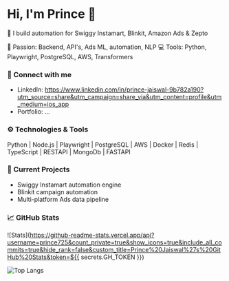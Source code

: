 # Hi, I'm Prince 👋

🌱 I build automation for Swiggy Instamart, Blinkit, Amazon Ads & Zepto 

🧠 Passion: Backend, API's, Ads ML, automation, NLP 
💻 Tools: Python, Playwright, PostgreSQL, AWS, Transformers 

### 🔗 Connect with me
- LinkedIn: https://www.linkedin.com/in/prince-jaiswal-9b782a190?utm_source=share&utm_campaign=share_via&utm_content=profile&utm_medium=ios_app
- Portfolio: ...

### ⚙️ Technologies & Tools
Python | Node.js | Playwright | PostgreSQL | AWS | Docker | Redis | TypeScript | RESTAPI | MongoDb | FASTAPI 

### 🚀 Current Projects
- Swiggy Instamart automation engine
- Blinkit campaign automation
- Multi-platform Ads data pipeline

### 📈 GitHub Stats

![Stats](https://github-readme-stats.vercel.app/api?username=prince725&count_private=true&show_icons=true&include_all_commits=true&hide_rank=false&custom_title=Prince%20Jaiswal%27s%20GitHub%20Stats&token=${{ secrets.GH_TOKEN }})


![Top Langs](https://github-readme-stats.vercel.app/api/top-langs/?username=prince725&layout=compact&theme=tokyonight)


